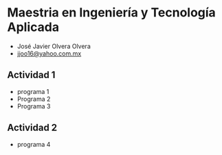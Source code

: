 # Maestria en Ingeniería y Tecnología Aplicada  

- José Javier Olvera Olvera
- jjoo16@yahoo.com.mx

## Actividad 1 

- programa 1
- Programa 2 
- Programa 3

## Actividad 2

- programa 4
